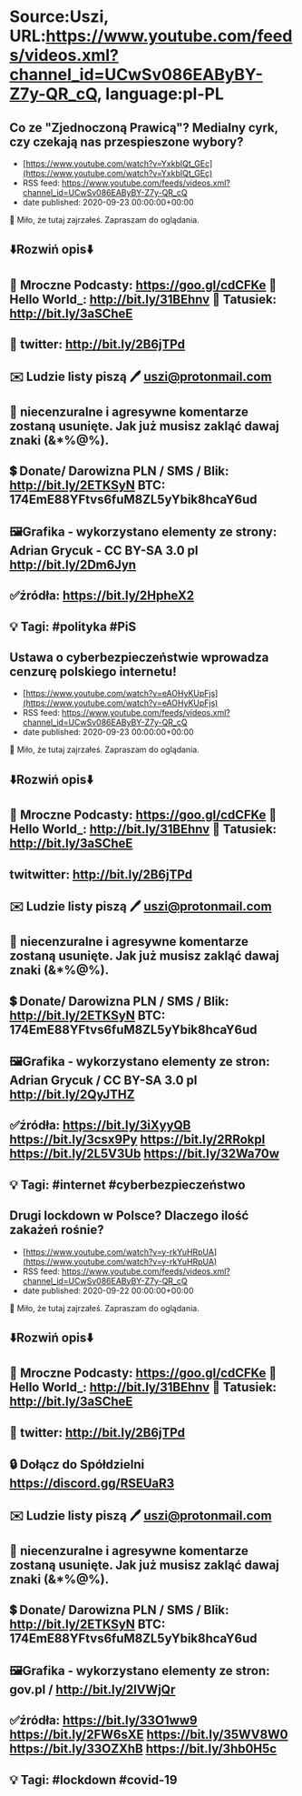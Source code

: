 # Source:Uszi, URL:https://www.youtube.com/feeds/videos.xml?channel_id=UCwSv086EAByBY-Z7y-QR_cQ, language:pl-PL

## Co ze "Zjednoczoną Prawicą"? Medialny cyrk, czy czekają nas przespieszone wybory?
 - [https://www.youtube.com/watch?v=YxkbIQt_GEc](https://www.youtube.com/watch?v=YxkbIQt_GEc)
 - RSS feed: https://www.youtube.com/feeds/videos.xml?channel_id=UCwSv086EAByBY-Z7y-QR_cQ
 - date published: 2020-09-23 00:00:00+00:00

🤪 Miło, że tutaj zajrzałeś.  Zapraszam do oglądania.

⬇️Rozwiń opis⬇️
------------------------------------------------------------
👀 Mroczne Podcasty: https://goo.gl/cdCFKe
👀 Hello World_: http://bit.ly/31BEhnv
👀 Tatusiek: http://bit.ly/3aSCheE
------------------------------------------------------------
👀 twitter: http://bit.ly/2B6jTPd
------------------------------------------------------------
✉️ Ludzie listy piszą 
🖊️ uszi@protonmail.com
------------------------------------------------------------
👺 niecenzuralne i agresywne komentarze zostaną usunięte.  Jak już musisz zakląć dawaj znaki (&*%@%).
------------------------------------------------------------
💲 Donate/ Darowizna
PLN / SMS / Blik: http://bit.ly/2ETKSyN
BTC: 174EmE88YFtvs6fuM8ZL5yYbik8hcaY6ud
---------------------------------------------------------------
🖼Grafika - wykorzystano elementy ze strony: 
Adrian Grycuk - CC BY-SA 3.0 pl
http://bit.ly/2Dm6Jyn
-------------------------------------------------------------
✅źródła:
https://bit.ly/2HpheX2
-------------------------------------------------------------
💡 Tagi: #polityka #PiS
--------------------------------------------------------------

## Ustawa o cyberbezpieczeństwie wprowadza cenzurę polskiego internetu!
 - [https://www.youtube.com/watch?v=eAOHyKUpFjs](https://www.youtube.com/watch?v=eAOHyKUpFjs)
 - RSS feed: https://www.youtube.com/feeds/videos.xml?channel_id=UCwSv086EAByBY-Z7y-QR_cQ
 - date published: 2020-09-23 00:00:00+00:00

🤪 Miło, że tutaj zajrzałeś.  Zapraszam do oglądania.

⬇️Rozwiń opis⬇️
------------------------------------------------------------
👀 Mroczne Podcasty: https://goo.gl/cdCFKe
👀 Hello World_: http://bit.ly/31BEhnv
👀 Tatusiek: http://bit.ly/3aSCheE
------------------------------------------------------------
twitwitter: http://bit.ly/2B6jTPd
------------------------------------------------------------
✉️ Ludzie listy piszą 
🖊️ uszi@protonmail.com
------------------------------------------------------------
👺 niecenzuralne i agresywne komentarze zostaną usunięte.  Jak już musisz zakląć dawaj znaki (&*%@%).
------------------------------------------------------------
💲 Donate/ Darowizna
PLN / SMS / Blik: http://bit.ly/2ETKSyN
BTC: 174EmE88YFtvs6fuM8ZL5yYbik8hcaY6ud
---------------------------------------------------------------
🖼Grafika - wykorzystano elementy ze stron: 
Adrian Grycuk / CC BY-SA 3.0 pl
http://bit.ly/2QyJTHZ
---------------------------------------------------------------
✅źródła:
https://bit.ly/3iXyyQB
https://bit.ly/3csx9Py
https://bit.ly/2RRokpl
https://bit.ly/2L5V3Ub
https://bit.ly/32Wa70w
-------------------------------------------------------------
💡 Tagi: #internet #cyberbezpieczeństwo
--------------------------------------------------------------

## Drugi lockdown w Polsce? Dlaczego ilość zakażeń rośnie?
 - [https://www.youtube.com/watch?v=y-rkYuHRpUA](https://www.youtube.com/watch?v=y-rkYuHRpUA)
 - RSS feed: https://www.youtube.com/feeds/videos.xml?channel_id=UCwSv086EAByBY-Z7y-QR_cQ
 - date published: 2020-09-22 00:00:00+00:00

🤪 Miło, że tutaj zajrzałeś.  Zapraszam do oglądania.

⬇️Rozwiń opis⬇️
------------------------------------------------------------
👀 Mroczne Podcasty: https://goo.gl/cdCFKe
👀 Hello World_: http://bit.ly/31BEhnv
👀 Tatusiek: http://bit.ly/3aSCheE
------------------------------------------------------------
👀 twitter: http://bit.ly/2B6jTPd
------------------------------------------------------------
🔒 Dołącz do Spółdzielni
https://discord.gg/RSEUaR3
------------------------------------------------------------
✉️ Ludzie listy piszą 
🖊️ uszi@protonmail.com
------------------------------------------------------------
👺 niecenzuralne i agresywne komentarze zostaną usunięte.  Jak już musisz zakląć dawaj znaki (&*%@%).
------------------------------------------------------------
💲 Donate/ Darowizna
PLN / SMS / Blik: http://bit.ly/2ETKSyN
BTC: 174EmE88YFtvs6fuM8ZL5yYbik8hcaY6ud
---------------------------------------------------------------
🖼Grafika - wykorzystano elementy ze stron: 
gov.pl / http://bit.ly/2lVWjQr
---------------------------------------------------------------
✅źródła:
https://bit.ly/33O1ww9
https://bit.ly/2FW6sXE
https://bit.ly/35WV8W0
https://bit.ly/33OZXhB
https://bit.ly/3hb0H5c
-------------------------------------------------------------
💡 Tagi: #lockdown #covid-19
--------------------------------------------------------------

